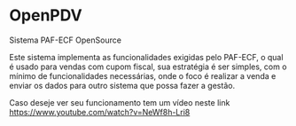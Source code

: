 OpenPDV
=======

Sistema PAF-ECF OpenSource

Este sistema implementa as funcionalidades exigidas pelo PAF-ECF, o qual é usado para vendas com cupom fiscal, sua estratégia é ser simples, com o mínimo de funcionalidades necessárias, onde o foco é realizar a venda e enviar os dados para outro sistema que possa fazer a gestão.

Caso deseje ver seu funcionamento tem um vídeo neste link https://www.youtube.com/watch?v=NeWf8h-Lri8
